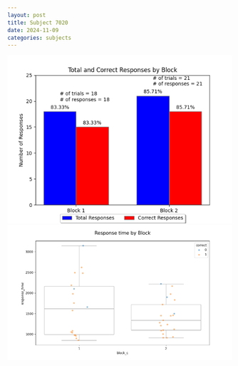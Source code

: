 ```yaml
---
layout: post
title: Subject 7020
date: 2024-11-09
categories: subjects
---
```


![](data/7020/run-29/7020_ATS_responses.png)
![](data/7020/run-29/7020_ATS_rt.png)
